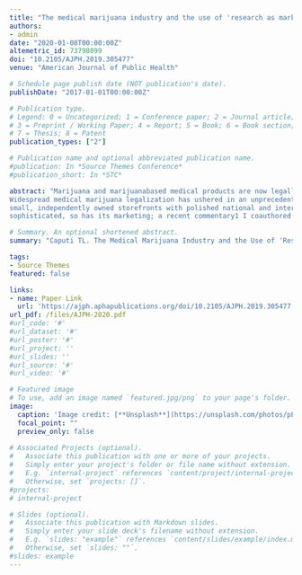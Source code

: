 ```yaml
---
title: "The medical marijuana industry and the use of 'research as marketing'"
authors:
- admin
date: "2020-01-08T00:00:00Z"
altemetric_id: 73798099
doi: "10.2105/AJPH.2019.305477"
venue: "American Journal of Public Health"

# Schedule page publish date (NOT publication's date). 
publishDate: "2017-01-01T00:00:00Z"

# Publication type.
# Legend: 0 = Uncategorized; 1 = Conference paper; 2 = Journal article;
# 3 = Preprint / Working Paper; 4 = Report; 5 = Book; 6 = Book section;
# 7 = Thesis; 8 = Patent 
publication_types: ["2"]

# Publication name and optional abbreviated publication name. 
#publication: In *Source Themes Conference*
#publication_short: In *STC*

abstract: "Marijuana and marijuanabased medical products are now legally sold in 33 US states and most European Union countries.
Widespread medical marijuana legalization has ushered in an unprecedented level of investment in marijuana, replacing
small, independently owned storefronts with polished national and international corporations.As the industry has become more
sophisticated, so has its marketing; a recent commentary1 I coauthored in the Journal of the American Medical Association surveys Big Marijuana’s marketing strategy and summarizes how Big Marijuana companies convey poorly substantiated health claims to potential consumers."

# Summary. An optional shortened abstract.
summary: "Caputi TL. The Medical Marijuana Industry and the Use of 'Research as Marketing'. American Journal of Public Health. 2020 Feb;110(2):174-175."

tags:
- Source Themes
featured: false

links:
- name: Paper Link
  url: 'https://ajph.aphapublications.org/doi/10.2105/AJPH.2019.305477'
url_pdf: /files/AJPH-2020.pdf
#url_code: '#'
#url_dataset: '#'
#url_poster: '#'
#url_project: ''
#url_slides: ''
#url_source: '#'
#url_video: '#'

# Featured image
# To use, add an image named `featured.jpg/png` to your page's folder. 
image:
  caption: 'Image credit: [**Unsplash**](https://unsplash.com/photos/pLCdAaMFLTE)'
  focal_point: ""
  preview_only: false
 
# Associated Projects (optional).
#   Associate this publication with one or more of your projects.
#   Simply enter your project's folder or file name without extension.
#   E.g. `internal-project` references `content/project/internal-project/index.md`.
#   Otherwise, set `projects: []`.
#projects:
# internal-project

# Slides (optional).
#   Associate this publication with Markdown slides.
#   Simply enter your slide deck's filename without extension.
#   E.g. `slides: "example"` references `content/slides/example/index.md`.
#   Otherwise, set `slides: ""`.
#slides: example
---
```

